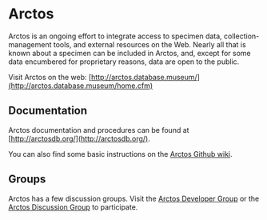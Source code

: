 # Arctos

Arctos is an ongoing effort to integrate access to specimen data, collection-management tools, and external resources on the Web. Nearly all that is known about a specimen can be included in Arctos, and, except for some data encumbered for proprietary reasons, data are open to the public.

Visit Arctos on the web: [http://arctos.database.museum/](http://arctos.database.museum/home.cfm)

## Documentation

Arctos documentation and procedures can be found at [http://arctosdb.org/](http://arctosdb.org/).

You can also find some basic instructions on the [Arctos Github wiki](https://github.com/ArctosDB/arctos/wiki).

## Groups

Arctos has a few discussion groups. Visit the [Arctos Developer Group](http://groups.google.com/group/arctosdev) or the [Arctos Discussion Group](http://groups.google.com/group/Arctos) to participate.
